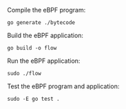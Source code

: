 Compile the eBPF program:
```
go generate ./bytecode
```

Build the eBPF application:
```
go build -o flow
```

Run the eBPF application:
```
sudo ./flow
```

Test the eBPF program and application:
```
sudo -E go test .
```